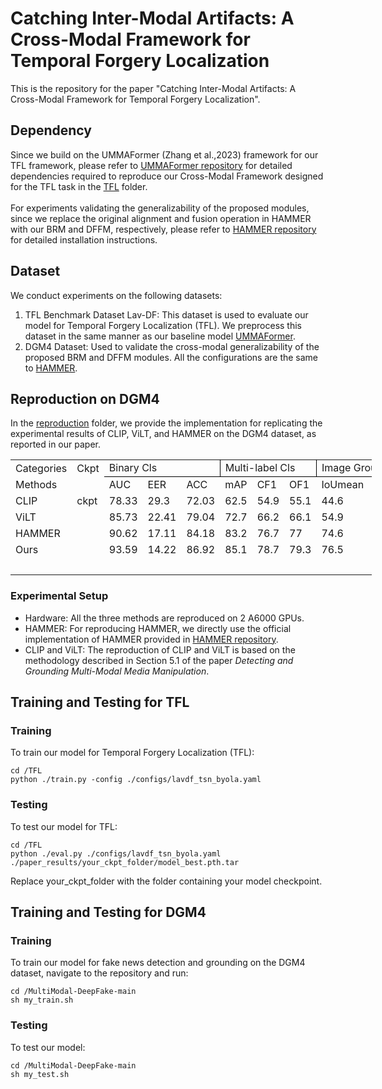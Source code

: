 # Catching Inter-Modal Artifacts: A Cross-Modal Framework for Temporal Forgery Localization
This is the repository for the paper "Catching Inter-Modal Artifacts: A Cross-Modal Framework for Temporal Forgery Localization".

## Dependency
Since we build on the UMMAFormer (Zhang et al.,2023) framework for our TFL framework, please refer to [UMMAFormer repository](https://github.com/ymhzyj/UMMAFormer) for detailed dependencies required to reproduce our Cross-Modal Framework designed for the TFL task in the [TFL](./TFL) folder. <br> <br>
For experiments validating the generalizability of the proposed modules, since we replace the original alignment and fusion operation in HAMMER with our BRM and DFFM, respectively, please refer to [HAMMER repository](https://github.com/rshaojimmy/MultiModal-DeepFake) for detailed installation instructions.

## Dataset
We conduct experiments on the following datasets:
1. TFL Benchmark Dataset Lav-DF: This dataset is used to evaluate our model for Temporal Forgery Localization (TFL). We preprocess this dataset in the same manner as our baseline model [UMMAFormer](https://github.com/ymhzyj/UMMAFormer).
2. DGM4 Dataset: Used to validate the cross-modal generalizability of the proposed BRM and DFFM modules. All the configurations are the same to [HAMMER](https://github.com/rshaojimmy/MultiModal-DeepFake).

## Reproduction on DGM4
In the [reproduction](./reproduction) folder, we provide the implementation for replicating the experimental results of CLIP, ViLT, and HAMMER on the DGM4 dataset, as reported in our paper.

<table width="722.00" border="0" cellpadding="0" cellspacing="0" style="width:433.20pt;border-collapse:collapse;table-layout:fixed;">
   <colgroup>
      <col width="93.00" style="mso-width-source:userset;mso-width-alt:2720;">
      <col width="50.58" style="mso-width-source:userset;mso-width-alt:1479;">
      <col width="63.25" style="mso-width-source:userset;mso-width-alt:1850;">
      <col width="51.50" style="mso-width-source:userset;mso-width-alt:1506;">
      <col width="51.67" style="mso-width-source:userset;mso-width-alt:1511;">
      <col width="45.75" span="7" style="mso-width-source:userset;mso-width-alt:1338;">
      <col width="45.83" style="mso-width-source:userset;mso-width-alt:1340;">
      <col width="45.92" style="mso-width-source:userset;mso-width-alt:1343;">
   </colgroup>
   <tbody>
      <tr height="25.25" style="height:15.15pt;">
         <td class="xl65" height="25.25" width="93.00" style="height:15.15pt;width:55.80pt;" x:str="">Categories</td>
         <td class="xl65" width="50.58" style="width:30.35pt;" x:str="">Ckpt</td>
         <td class="xl65" width="166.42" colspan="3" style="width:99.85pt;border-right:1.0pt solid windowtext;border-bottom:1.0pt solid windowtext;" x:str="">Binary Cls</td>
         <td class="xl65" width="137.25" colspan="3" style="width:82.35pt;border-right:1.0pt solid windowtext;border-bottom:1.0pt solid windowtext;" x:str="">Multi-label Cls</td>
         <td class="xl65" width="137.25" colspan="3" style="width:82.35pt;border-right:1.0pt solid windowtext;border-bottom:1.0pt solid windowtext;" x:str="">Image Grounding</td>
         <td class="xl65" width="137.50" colspan="3" style="width:82.50pt;border-right:1.0pt solid windowtext;border-bottom:1.0pt solid windowtext;" x:str="">Text Grounding</td>
      </tr>
      <tr height="27.33" style="height:15.15pt;">
         <td class="xl66" height="27.33" style="height:15.15pt;" x:str="">Methods</td>
         <td class="xl66"></td>
         <td class="xl67" x:str="">AUC</td>
         <td class="xl67" x:str="">EER</td>
         <td class="xl67" x:str="">ACC</td>
         <td class="xl67" x:str="">mAP</td>
         <td class="xl68" x:str="">CF1</td>
         <td class="xl68" x:str="">OF1</td>
         <td class="xl68" x:str="">IoUmean</td>
         <td class="xl68" x:str="">IoU50</td>
         <td class="xl68" x:str="">IoU75</td>
         <td class="xl68" x:str="">Precision</td>
         <td class="xl68" x:str="">Recall</td>
         <td class="xl68" x:str="">F1</td>
      </tr>
      <tr height="25.25" style="height:15.15pt;">
         <td class="xl66" height="25.25" style="height:15.15pt;" x:str="">CLIP</td>
         <td class="xl66" x:str=""><a href="https://1drv.ms/u/c/39d9599dfa883d20/EaaEobf2eGdOvBky9Px3V1MBuwa7oeVlbg3XCQDrzb62cA" style="text-decoration:none; margin:0; padding:0;">ckpt</a></td>
         <td class="xl67" x:num="">78.33</td>
         <td class="xl67" x:num="">29.3</td>
         <td class="xl67" x:num="">72.03</td>
         <td class="xl67" x:num="62.469999999999999">62.5</td>
         <td class="xl67" x:num="54.909999999999997">54.9</td>
         <td class="xl67" x:num="55.060000000000002">55.1</td>
         <td class="xl67" x:num="44.579999999999998">44.6</td>
         <td class="xl67" x:num="44.520000000000003">44.5</td>
         <td class="xl67" x:num="44.509999999999998">44.5</td>
         <td class="xl67" x:num="56.68">56.7</td>
         <td class="xl67" x:num="31.170000000000002">31.2</td>
         <td class="xl67" x:num="40.219999999999999">40.2</td>
      </tr>
   <tr height="25.25" style="height:15.15pt;">
    <td class="xl66" height="25.25" style="height:15.15pt;" x:str="">ViLT</td>
    <td class="xl66"></td>
    <td class="xl67" x:num="">85.73</td>
    <td class="xl67" x:num="">22.41</td>
    <td class="xl67" x:num="">79.04</td>
    <td class="xl67" x:num="72.659999999999997">72.7</td>
    <td class="xl67" x:num="66.170000000000002">66.2</td>
    <td class="xl67" x:num="66.109999999999999">66.1</td>
    <td class="xl67" x:num="54.869999999999997">54.9</td>
    <td class="xl67" x:num="59.140000000000001">59.1</td>
    <td class="xl67" x:num="41.479999999999997">41.5</td>
    <td class="xl67" x:num="66.609999999999999">66.6</td>
    <td class="xl67" x:num="46.990000000000002">47</td>
    <td class="xl67" x:num="55.109999999999999">55.1</td>
   </tr>
   <tr height="25.25" style="height:15.15pt;">
    <td class="xl66" height="25.25" style="height:15.15pt;" x:str="">HAMMER</td>
    <td class="xl66"></td>
    <td class="xl67" x:num="">90.62</td>
    <td class="xl67" x:num="">17.11</td>
    <td class="xl67" x:num="">84.18</td>
    <td class="xl67" x:num="">83.2</td>
    <td class="xl67" x:num="76.709999999999994">76.7</td>
    <td class="xl67" x:num="77.010000000000005">77</td>
    <td class="xl67" x:num="74.640000000000001">74.6</td>
    <td class="xl67" x:num="81.689999999999998">81.7</td>
    <td class="xl67" x:num="74.560000000000002">74.6</td>
    <td class="xl69" x:num="74.739999999999995">74.7</td>
    <td class="xl67" x:num="63.460000000000001">63.5</td>
    <td class="xl67" x:num="68.640000000000001">68.6</td>
   </tr>
   <tr height="25.25" style="height:15.15pt;">
    <td class="xl66" height="25.25" style="height:15.15pt;" x:str="">Ours</td>
    <td class="xl66"></td>
    <td class="xl69" x:num="">93.59</td>
    <td class="xl69" x:num="">14.22</td>
    <td class="xl69" x:num="">86.92</td>
    <td class="xl69" x:num="85.120000000000005">85.1</td>
    <td class="xl69" x:num="78.670000000000002">78.7</td>
    <td class="xl69" x:num="79.280000000000001">79.3</td>
    <td class="xl69" x:num="76.469999999999999">76.5</td>
    <td class="xl69" x:num="83.379999999999995">83.4</td>
    <td class="xl69" x:num="76.450000000000003">76.5</td>
    <td class="xl67" x:num="72.540000000000006">72.5</td>
    <td class="xl69" x:num="70.629999999999995">70.6</td>
    <td class="xl69" x:num="71.569999999999993">71.6</td>
   </tr>
   <tr height="24" style="height:14.40pt;mso-height-source:userset;mso-height-alt:288;">
    <td class="xl70" height="24" colspan="14" style="height:14.40pt;border-right:none;border-bottom:none;" x:str=""><span style="mso-spacerun:yes;">&nbsp;</span></td>
   </tr>
   <!--[if supportMisalignedColumns]-->
    <tr width="0" style="display:none;">
     <td width="93" style="width:56;"></td>
     <td width="51" style="width:30;"></td>
     <td width="63" style="width:38;"></td>
     <td width="52" style="width:31;"></td>
     <td width="52" style="width:31;"></td>
     <td width="46" style="width:27;"></td>
     <td width="46" style="width:28;"></td>
     <td width="46" style="width:28;"></td>
    </tr>
   <!--[endif]-->
  </tbody></table>
  
### Experimental Setup
- Hardware: All the three methods are reproduced on 2 A6000 GPUs.
- HAMMER: For reproducing HAMMER, we directly use the official implementation of HAMMER provided in [HAMMER repository](https://github.com/rshaojimmy/MultiModal-DeepFake).
- CLIP and ViLT: The reproduction of CLIP and ViLT is based on the methodology described in Section 5.1 of the paper *Detecting and Grounding Multi-Modal Media Manipulation*. 

## Training and Testing for TFL
### Training
To train our model for Temporal Forgery Localization (TFL):
```
cd /TFL
python ./train.py -config ./configs/lavdf_tsn_byola.yaml
```
### Testing
To test our model for TFL:
```
cd /TFL
python ./eval.py ./configs/lavdf_tsn_byola.yaml ./paper_results/your_ckpt_folder/model_best.pth.tar
```
Replace your_ckpt_folder with the folder containing your model checkpoint.

## Training and Testing for DGM4
### Training
To train our model for fake news detection and grounding on the DGM4 dataset, navigate to the repository and run:
```
cd /MultiModal-DeepFake-main
sh my_train.sh
```
### Testing
To test our model:
```
cd /MultiModal-DeepFake-main
sh my_test.sh
```




